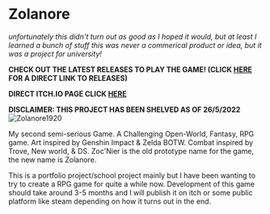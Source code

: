 # Zolanore
*unfortunately this didn't turn out as good as I hoped it would, but at least I learned a bunch of stuff this was never a commerical product or idea, but it was a project for university!*  

**CHECK OUT THE LATEST RELEASES TO PLAY THE GAME! (CLICK [HERE](https://github.com/j-2k/Zolanore/releases) FOR A DIRECT LINK TO RELEASES)**

**DIRECT ITCH.IO PAGE CLICK [HERE](https://j-2k.itch.io/zolanore)**

**DISCLAIMER: THIS PROJECT HAS BEEN SHELVED AS OF 26/5/2022**
![Zolanore1920](https://user-images.githubusercontent.com/52252068/168269264-6733e53f-731d-42e4-ae25-625709c3d4ba.jpg)

My second semi-serious Game. A Challenging Open-World, Fantasy, RPG game. Art inspired by Genshin Impact &amp; Zelda BOTW. Combat inspired by Trove, New world, &amp; DS. Zoc'Nier is the old prototype name for the game, the new name is Zolanore.

This is a portfolio project/school project mainly but I have been wanting to try to create a RPG game for quite a while now. Development of this game should take around 3-5 months and I will publish it on itch or some public platform like steam depending on how it turns out in the end.
